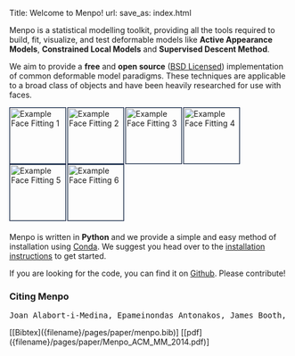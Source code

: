 Title: Welcome to Menpo!
url:
save_as: index.html

Menpo is a statistical modelling toolkit, providing all the tools required to
build, fit, visualize, and test deformable models like
**Active Appearance Models**, **Constrained Local Models** and
**Supervised Descent Method**.

We aim to provide a **free** and **open source**
([BSD Licensed](https://github.com/menpo/menpo/blob/master/LICENSE.txt))
implementation of common deformable model paradigms. These techniques are
applicable to a broad class of objects and have been heavily researched for
use with faces.

<div style="display: table; margin: 0 auto; margin-bottom: 20px;">
	<img alt="Example Face Fitting 1" src="pages/images/face_examples/example_1.png" style="border:1px solid #021a40; height:100px; margin-right: 2px;">
	<img alt="Example Face Fitting 2" src="pages/images/face_examples/example_2.png" style="border:1px solid #021a40; height:100px; margin-right: 2px;">
	<img alt="Example Face Fitting 3" src="pages/images/face_examples/example_3.png" style="border:1px solid #021a40; height:100px; margin-right: 2px;">
	<img alt="Example Face Fitting 4" src="pages/images/face_examples/example_4.png" style="border:1px solid #021a40; height:100px; margin-right: 2px;">
	<img alt="Example Face Fitting 5" src="pages/images/face_examples/example_5.png" style="border:1px solid #021a40; height:100px; margin-right: 2px;">
	<img alt="Example Face Fitting 6" src="pages/images/face_examples/example_6.png" style="border:1px solid #021a40; height:100px">
</div>
<div style="clear: both;"></div>

Menpo is written in **Python** and we provide a simple and easy method of
installation using [Conda](http://conda.pydata.org/). We suggest you head over
to the [installation instructions]({filename}/pages/installation/index.md)
to get started.

If you are looking for the code, you can find it on
[Github](https://github.com/menpo/menpo). Please contribute!

### Citing Menpo
<pre>
Joan Alabort-i-Medina, Epameinondas Antonakos, James Booth, Patrick Snape and Stefanos Zafeiriou, "Menpo: A Comprehensive Platform for Parametric Image Alignment and Visual Deformable Models.", In Proceedings of the international conference on Multimedia, ACM, 2014.
</pre> [[Bibtex]({filename}/pages/paper/menpo.bib)] [[pdf]({filename}/pages/paper/Menpo_ACM_MM_2014.pdf)]
